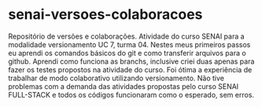 # senai-versoes-colaboracoes
Repositório de versões e colaborações. 
Atividade do curso SENAI para a modalidade versionamento UC 7, turma 04. Nestes meus primeiros passos eu aprendi os comandos básicos do git e como transferir arquivos para o github. Aprendi como funciona as branchs, inclusive criei duas apenas para fazer os testes propostos na atividade do curso. Foi ótima a experiência de trabalhar de modo colaborativo utilizando versionamento. Não tive problemas com a demanda das atividades propostas pelo curso SENAI FULL-STACK e todos os códigos funcionaram como o esperado, sem erros.
